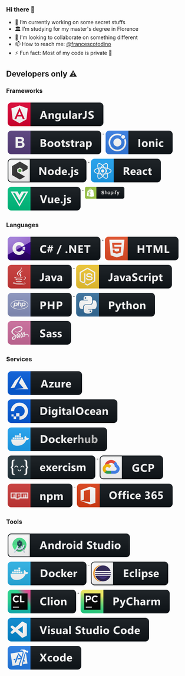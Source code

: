 ### Hi there 👋

- 🔭 I’m currently working on some secret stuffs
- 🏛 I’m studying for my master's degree in Florence
- 💬 I'm looking to collaborate on something different
- 📫 How to reach me: [@francescotodino](https://www.instagram.com/francescotodino/)
- ⚡ Fun fact: Most of my code is private 🙈

##  Developers only ⚠️

### Frameworks 

<p align="left">
  <a href="#">
    <img src="img/frameworks/angular.svg" alt="angular" style="vertical-align:top; margin:6px 4px">
  </a>
  <a href="#">
    <img src="img/frameworks/bootstrap.svg" alt="bootstrap" style="vertical-align:top; margin:6px 4px">
  </a>
  <a href="#">
    <img src="img/frameworks/ionic.svg" alt="ionic" style="vertical-align:top; margin:6px 4px">
  </a>
  <a href="#">
    <img src="img/frameworks/nodejs.svg" alt="nodejs" style="vertical-align:top; margin:6px 4px">
  </a>
  <a href="#">
    <img src="img/frameworks/react.svg" alt="react" style="vertical-align:top; margin:6px 4px">
  </a>
  <a href="#">
    <img src="img/frameworks/vue.svg" alt="vue" style="vertical-align:top; margin:6px 4px">
  </a>
  <a href="#">
    <img src="img/frameworks/shopify.png" alt="shopify" style="vertical-align:top; margin:6px 4px">
  </a> 
</p>


### Languages 

<p align="left">
  <a href="#">
    <img src="img/languages/csharp_dotnet.svg" alt="csharp_dotnet" style="vertical-align:top; margin:6px 4px">
  </a>  
  <a href="#">
    <img src="img/languages/html.svg" alt="html" style="vertical-align:top; margin:6px 4px">
  </a>
  <a href="#">
    <img src="img/languages/java.svg" alt="java" style="vertical-align:top; margin:6px 4px">
  </a>
  <a href="#">
    <img src="img/languages/js.svg" alt="js" style="vertical-align:top; margin:6px 4px">
  </a>
  <a href="#">
    <img src="img/languages/php.svg" alt="php" style="vertical-align:top; margin:6px 4px">
  </a>
  <a href="#">
    <img src="img/languages/python.svg" alt="python" style="vertical-align:top; margin:6px 4px">
  </a>
  <a href="#">
    <img src="img/languages/sass.svg" alt="sass" style="vertical-align:top; margin:6px 4px">
  </a>  
</p>


### Services
<p align="left">
  <a href="#">
    <img src="img/services/azure.svg" alt="azure" style="vertical-align:top; margin:6px 4px">
  </a>
  <a href="#">
    <img src="img/services/digitalocean.svg" alt="digitalocean" style="vertical-align:top; margin:6px 4px">
  </a>
  <a href="#">
    <img src="img/services/dockerhub.svg" alt="dockerhub" style="vertical-align:top; margin:6px 4px">
  </a>
  <a href="#">
    <img src="img/services/excercism.svg" alt="excercism" style="vertical-align:top; margin:6px 4px">
  </a>
  <a href="#">
    <img src="img/services/gcp.svg" alt="gcp" style="vertical-align:top; margin:6px 4px">
  </a>
  <a href="#">
    <img src="img/services/npm.svg" alt="npm" style="vertical-align:top; margin:6px 4px">
  </a>
  <a href="#">
    <img src="img/services/office_365.svg" alt="office 365" style="vertical-align:top; margin:6px 4px">
  </a>
</p>


### Tools
<p align="left">
  <a href="#">
    <img src="img/tools/android_studio_colour.svg" alt="android_studio_colour" style="vertical-align:top; margin:6px 4px">
  </a>
  <a href="#">
    <img src="img/tools/docker.svg" alt="docker" style="vertical-align:top; margin:6px 4px">
  </a>
  <a href="#">
    <img src="img/tools/eclipse.svg" alt="eclipse" style="vertical-align:top; margin:6px 4px">
  </a>
  <a href="#">
    <img src="img/tools/jetbrains_clion.svg" alt="jetbrains_clion" style="vertical-align:top; margin:6px 4px">
  </a>
  <a href="#">
    <img src="img/tools/jetbrains_pycharm.svg" alt="jetbrains_pycharm" style="vertical-align:top; margin:6px 4px">
  </a>
  <a href="#">
    <img src="img/tools/visualstudio_code.svg" alt="visualstudio_code" style="vertical-align:top; margin:6px 4px">
  </a>
  <a href="#">
    <img src="img/tools/xcode.svg" alt="xcode" style="vertical-align:top; margin:6px 4px">
  </a>
</p>
